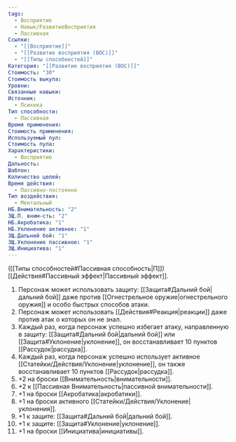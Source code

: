 ```yaml
---
tags:
  - Восприятие
  - Навык/РазвитиеВосприятия
  - Пассивная
Ссылки:
  - "[[Восприятие]]"
  - "[[Развитие восприятия (ВОС)]]"
  - "[[Типы способностей]]"
Категория: "[[Развитие восприятия (ВОС)]]"
Стоимость: "30"
Стоимость выкупа: 
Уровни: 
Связанные навыки: 
Источник:
  - Психика
Тип способности:
  - Пассивная
Время применения: 
Стоимость применения: 
Используемый пул: 
Стоимость пула: 
Характеристики:
  - Восприятие
Дальность: 
Шаблон: 
Количество целей: 
Время действия:
  - Пассивно-постоянно
Тип воздействия:
  - Ментальный
НБ.Внимательность: "2"
ЗЩ.П. вним-сть: "2"
НБ.Акробатика: "1"
НБ.Уклонение активное: "1"
ЗЩ.Дальний бой: "1"
ЗЩ.Уклонение пассивное: "1"
ЗЩ.Инициатива: "1"
---
```

([[Типы способностей#Пассивная способность|П]]) [[Действия#Пассивный эффект|Пассивный эффект]].   

1. Персонаж может использовать защиту: [[Защита#Дальний бой|дальний бой]] даже против [[Огнестрельное оружие|огнестрельного оружия]] и особо быстрых способов атаки. 
2. Персонаж может использовать [[Действия#Реакция|реакции]] даже против атак о которых он не знал. 
3. Каждый раз, когда персонаж успешно избегает атаку, направленную в защиту: [[Защита#Дальний бой|дальний бой]] или [[Защита#Уклонение|уклонение]], он восстанавливает 10 пунктов [[Рассудок|рассудка]].
4. Каждый раз, когда персонаж успешно использует активное [[Статейки/Действия/Уклонение|уклонение]], он также восстанавливает 10 пунктов [[Рассудок|рассудка]].
5. +2 на броски [[Внимательность|внимательности]].
6. +2 к [[Пассивная Внимательность|пассивной внимательности]]. 
7. +1 на броски [[Акробатика|акробатики]].
8. +1 на броски активного [[Статейки/Действия/Уклонение|уклонения]].
9. +1 к защите: [[Защита#Дальний бой|дальний бой]].
10. +1 к защите: [[Защита#Уклонение|уклонение]].
11. +1 на броски [[Инициатива|инициативы]].


